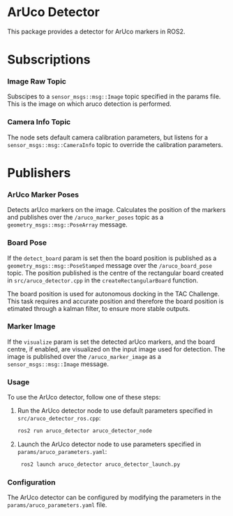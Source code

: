 # ArUco Detector

This package provides a detector for ArUco markers in ROS2.

# Subscriptions

### Image Raw Topic
Subscipes to a `sensor_msgs::msg::Image` topic specified in the params file. This is the image on which aruco detection is performed.

### Camera Info Topic
The node sets default camera calibration parameters, but listens for a `sensor_msgs::msg::CameraInfo` topic to override the calibration parameters.


# Publishers

### ArUco Marker Poses
Detects arUco markers on the image. Calculates the position of the markers and publishes over the `/aruco_marker_poses` topic as a `geometry_msgs::msg::PoseArray` message.

### Board Pose
If the `detect_board` param is set then the board position is published as a `geometry_msgs::msg::PoseStamped` message over the `/aruco_board_pose` topic. The position published is the centre of the rectangular board created in `src/aruco_detector.cpp` in the `createRectangularBoard` function.

The board position is used for autonomous docking in the TAC Challenge. This task requires and accurate position and therefore the board position is etimated through a kalman filter, to ensure more stable outputs.

### Marker Image
If the `visualize` param is set the detected arUco markers, and the board centre, if enabled, are visualized on the input image used for detection. The image is published over the `/aruco_marker_image` as a `sensor_msgs::msg::Image` message.

### Usage

To use the ArUco detector, follow one of these steps:

1. Run the ArUco detector node to use default parameters specified in `src/aruco_detector_ros.cpp`:


    ```bash
    ros2 run aruco_detector aruco_detector_node
    ```


2. Launch the ArUco detector node to use parameters specified in `params/aruco_parameters.yaml`:

   ```bash
    ros2 launch aruco_detector aruco_detector_launch.py
    ```

### Configuration

The ArUco detector can be configured by modifying the parameters in the `params/aruco_parameters.yaml` file.
